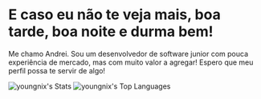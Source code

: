 # E caso eu não te veja mais, boa tarde, boa noite e durma bem!

Me chamo Andrei. Sou um desenvolvedor de software junior com pouca experiência de mercado, mas com muito valor a agregar! Espero que meu perfil possa te servir de algo!

![youngnix's Stats](https://github-readme-stats.vercel.app/api?username=youngnix&theme=gruvbox&show_icons=true&hide_border=true&count_private=true) ![youngnix's Top Languages](https://github-readme-stats.vercel.app/api/top-langs/?username=youngnix&theme=gruvbox&show_icons=true&hide_border=true&layout=compact)
